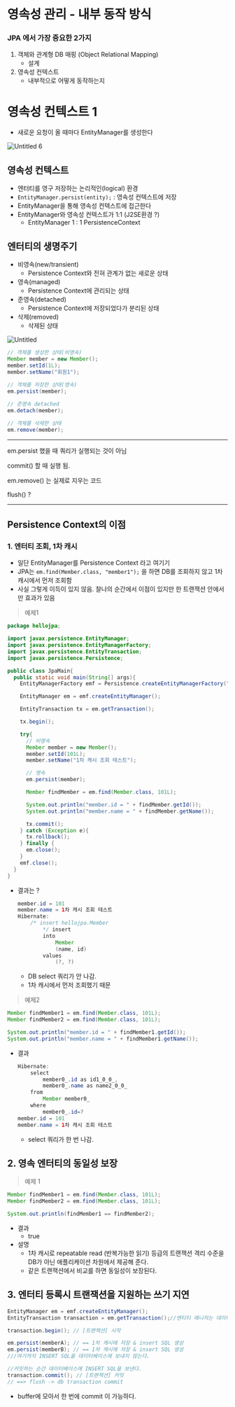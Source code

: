 # 영속성 관리 - 내부 동작 방식

### JPA 에서 가장 중요한 2가지

1. 객체와 관계형 DB 매핑 (Object Relational Mapping)
    - 설계
2. 영속성 컨텍스트
    - 내부적으로 어떻게 동작하는지

# 영속성 컨텍스트 1

- 새로운 요청이 올 때마다 EntityManager를 생성한다

![Untitled 6](Untitled.png)

## 영속성 컨텍스트

- 엔터티를 영구 저장하는 논리적인(logical) 환경
- `EntityManager.persist(entity);` : 영속성 컨텍스트에 저장
- EntityManager을 통해 영속성 컨텍스트에 접근한다
- EntityManager와 영속성 컨텍스트가 1:1 (J2SE환경 ?)
    - EntityManager 1 : 1 PersistenceContext

## 엔터티의 생명주기

- 비영속(new/transient)
    - Persistence Context와 전혀 관계가 없는 새로운 상태
- 영속(managed)
    - Persistence Context에 관리되는 상태
- 준영속(detached)
    - Persistence Context에 저장되었다가 분리된 상태
- 삭제(removed)
    - 삭제된 상태

![Untitled](Untitled%201.png)

```java
// 객체를 생성한 상테(비영속)
Member member = new Member();
member.setId(1L);
member.setName("회원1");
    
// 객체를 저장한 상태(영속)
em.persist(member);

// 준영속 detached
em.detach(member);

// 객체를 삭제한 상태
em.remove(member);
```

---

em.persist 했을 때 쿼리가 실행되는 것이 아님

commit() 할 때 실행 됨.

em.remove() 는 실제로 지우는 코드 

flush() ?

---

## Persistence Context의 이점

### 1. 엔터티 조회, 1차 캐시

- 일단 EntityManager를 Persistence Context 라고 여기기
- JPA는 `em.find(Member.class, "member1");` 을 하면 DB를 조회하지 않고 1차 캐시에서 먼저 조회함
- 사실 그렇게 이득이 있지 않음. 찰나의 순간에서 이점이 있지만 한 트랜잭션 안에서 만 효과가 있음

> 예제1
> 

```java
package hellojpa;

import javax.persistence.EntityManager;
import javax.persistence.EntityManagerFactory;
import javax.persistence.EntityTransaction;
import javax.persistence.Persistence;

public class JpaMain{
  public static void main(String[] args){
    EntityManagerFactory emf = Persistence.createEntityManagerFactory("hello");

    EntityManager em = emf.createEntityManager();

    EntityTransaction tx = em.getTransaction();

    tx.begin();

    try{
      // 비영속
      Member member = new Member();
      member.setId(101L);
      member.setName("1차 캐시 조회 테스트");

      // 영속
      em.persist(member);

      Member findMember = em.find(Member.class, 101L);

      System.out.println("member.id = " + findMember.getId());
      System.out.println("member.name = " + findMember.getName());

      tx.commit();
    } catch (Exception e){
      tx.rollback();
    } finally {
      em.close();
    }
    emf.close();
  }
}
```

- 결과는 ?
    
    ```java
    member.id = 101
    member.name = 1차 캐시 조회 테스트
    Hibernate: 
        /* insert hellojpa.Member
            */ insert 
            into
                Member
                (name, id) 
            values
                (?, ?)
    ```
    
    - DB select 쿼리가 안 나감.
    - 1차 캐시에서 먼저 조회했기 때문

> 예제2
> 

```java
Member findMember1 = em.find(Member.class, 101L);
Member findMember2 = em.find(Member.class, 101L);

System.out.println("member.id = " + findMember1.getId());
System.out.println("member.name = " + findMember1.getName());
```

- 결과
    
    ```java
    Hibernate: 
        select
            member0_.id as id1_0_0_,
            member0_.name as name2_0_0_ 
        from
            Member member0_ 
        where
            member0_.id=?
    member.id = 101
    member.name = 1차 캐시 조회 테스트
    ```
    
    - select 쿼리가 한 번 나감.

## 2. 영속 엔터티의 동일성 보장

> 예제 1
> 

```java
Member findMember1 = em.find(Member.class, 101L);
Member findMember2 = em.find(Member.class, 101L);

System.out.println(findMember1 == findMember2);
```

- 결과
    - true
- 설명
    - 1차 캐시로 repeatable read (반복가능한 읽기) 등급의 트랜잭션 격리 수준을 DB가 아닌 애플리케이션 차원에서 제공해 준다.
    - 같은 트랜잭션에서 비교를 하면 동일성이 보장된다.

## 3. 엔터티 등록시 트랜잭션을 지원하는 쓰기 지연

```java
EntityManager em = emf.createEntityManager();
EntityTransaction transaction = em.getTransaction();//엔티티 매니저는 데이터 변경시 트랜잭션을 시작해야 한다.

transaction.begin(); // [트랜잭션] 시작

em.persist(memberA); // == 1차 캐시에 저장 & insert SQL 생성
em.persist(memberB); // == 1차 캐시에 저장 & insert SQL 생성
///여기까지 INSERT SQL을 데이터베이스에 보내지 않는다.

//커밋하는 순간 데이터베이스에 INSERT SQL을 보낸다.
transaction.commit(); // [트랜잭션] 커밋
// ==> flush -> db transaction commit
```

- buffer에 모아서 한 번에 commit 이 가능하다.